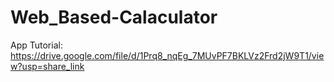 # Web_Based-Calaculator
App Tutorial:
https://drive.google.com/file/d/1Prq8_nqEg_7MUvPF7BKLVz2Frd2jW9T1/view?usp=share_link
